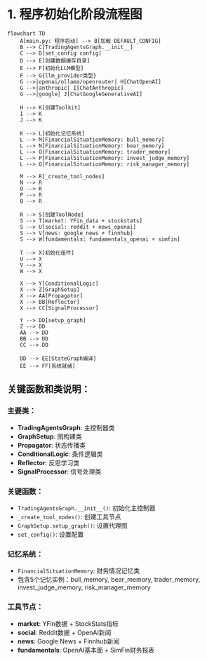  # 1. 程序初始化阶段流程图

```mermaid
flowchart TD
    A[main.py: 程序启动] --> B[加载 DEFAULT_CONFIG]
    B --> C[TradingAgentsGraph.__init__]
    C --> D[set_config config]
    D --> E[创建数据缓存目录]
    E --> F[初始化LLM模型]
    F --> G{llm_provider类型}
    G -->|openai/ollama/openrouter| H[ChatOpenAI]
    G -->|anthropic| I[ChatAnthropic]
    G -->|google| J[ChatGoogleGenerativeAI]
    
    H --> K[创建Toolkit]
    I --> K
    J --> K
    
    K --> L[初始化记忆系统]
    L --> M[FinancialSituationMemory: bull_memory]
    L --> N[FinancialSituationMemory: bear_memory]
    L --> O[FinancialSituationMemory: trader_memory]
    L --> P[FinancialSituationMemory: invest_judge_memory]
    L --> Q[FinancialSituationMemory: risk_manager_memory]
    
    M --> R[_create_tool_nodes]
    N --> R
    O --> R
    P --> R
    Q --> R
    
    R --> S[创建ToolNode]
    S --> T[market: YFin_data + stockstats]
    S --> U[social: reddit + news_openai]
    S --> V[news: google_news + finnhub]
    S --> W[fundamentals: fundamentals_openai + simfin]
    
    T --> X[初始化组件]
    U --> X
    V --> X
    W --> X
    
    X --> Y[ConditionalLogic]
    X --> Z[GraphSetup]
    X --> AA[Propagator]
    X --> BB[Reflector]
    X --> CC[SignalProcessor]
    
    Y --> DD[setup_graph]
    Z --> DD
    AA --> DD
    BB --> DD
    CC --> DD
    
    DD --> EE[StateGraph编译]
    EE --> FF[系统就绪]
```

## 关键函数和类说明：

### 主要类：
- **TradingAgentsGraph**: 主控制器类
- **GraphSetup**: 图构建类
- **Propagator**: 状态传播类
- **ConditionalLogic**: 条件逻辑类
- **Reflector**: 反思学习类
- **SignalProcessor**: 信号处理类

### 关键函数：
- `TradingAgentsGraph.__init__()`: 初始化主控制器
- `_create_tool_nodes()`: 创建工具节点
- `GraphSetup.setup_graph()`: 设置代理图
- `set_config()`: 设置配置

### 记忆系统：
- `FinancialSituationMemory`: 财务情况记忆类
- 包含5个记忆实例：bull_memory, bear_memory, trader_memory, invest_judge_memory, risk_manager_memory

### 工具节点：
- **market**: YFin数据 + StockStats指标
- **social**: Reddit数据 + OpenAI新闻
- **news**: Google News + Finnhub新闻
- **fundamentals**: OpenAI基本面 + SimFin财务报表
